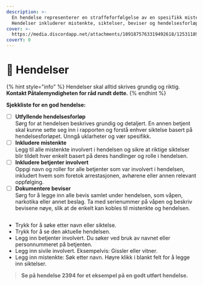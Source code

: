 ```yaml
---
description: >-
  En hendelse representerer en straffeforfølgelse av en spesifikk mistenkt.
  Hendelser inkluderer mistenkte, siktelser, beviser og hendelsesforløp.
cover: >-
  https://media.discordapp.net/attachments/1091875763319492618/1253118900691013672/image.png?ex=66ded22b&is=66dd80ab&hm=fbaeb43c1eaa67848db35caeddf5fc10df57bfa5927c752103ea072747e95249&=&format=webp&quality=lossless&width=1440&height=625
coverY: 0
---
```


# 📜 Hendelser

{% hint style="info" %}
Hendelser skal alltid skrives grundig og riktig. **Kontakt Påtalemyndigheten for råd rundt dette.**
{% endhint %}

**Sjekkliste for en god hendelse:**

* [ ] **Utfyllende hendelsesforløp**\
  Sørg for at hendelsen beskrives grundig og detaljert. En annen betjent skal kunne sette seg inn i rapporten og forstå enhver siktelse basert på hendelsesforløpet. Unngå uklarheter og vær spesifikk.
* [ ] **Inkludere mistenkte**\
  Legg til alle mistenkte involvert i hendelsen og sikre at riktige siktelser blir tildelt hver enkelt basert på deres handlinger og rolle i hendelsen.
* [ ] **Inkludere betjenter involvert**\
  Oppgi navn og roller for alle betjenter som var involvert i hendelsen, inkludert hvem som foretok arrestasjonen, avhørene eller annen relevant oppfølging.
* [ ] **Dokumentere beviser**\
  Sørg for å legge inn alle bevis samlet under hendelsen, som våpen, narkotika eller annet beslag. Ta med serienummer på våpen og beskriv bevisene nøye, slik at de enkelt kan kobles til mistenkte og hendelsen.

<figure><img src="https://i.imgur.com/C5Hki1w.png" alt=""><figcaption></figcaption></figure>

* Trykk for å søke etter navn eller siktelse.
* Trykk for å se den aktuelle hendelsen.
* Legg inn betjenter involvert. Du søker ved bruk av navnet eller personnummeret på betjenten.
* Legg inn sivile involvert. Eksempelvis: Gissler eller vitner.
* Legg inn mistenkte: Søk etter navn. Høyre klikk i blankt felt for å legge inn siktelser.

> **Se på hendelse 2394 for et eksempel på en godt utført hendelse.**

